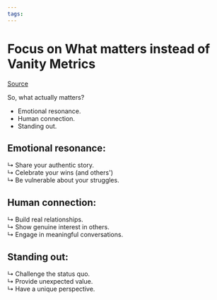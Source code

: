 ```yaml
---
tags: 
---
```

# Focus on What matters instead of Vanity Metrics
[Source](https://www.linkedin.com/posts/mrryankeeler_most-people-make-this-fatal-mistake-on-linkedin-activity-7224306563656679424-rjyD?utm_source=share&utm_medium=member_desktop)

So, what actually matters?  
  
+ Emotional resonance.  
+ Human connection.  
+ Standing out.  
  
  
## Emotional resonance:  
↳ Share your authentic story.  
↳ Celebrate your wins (and others')  
↳ Be vulnerable about your struggles.  
  
## Human connection:  
↳ Build real relationships.  
↳ Show genuine interest in others.  
↳ Engage in meaningful conversations.  
  
## Standing out:  
↳ Challenge the status quo.  
↳ Provide unexpected value.  
↳ Have a unique perspective.

